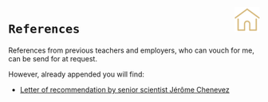<a href=https://github.com/skrrrlev/curriculum-vitae><img src="../images/icons/home.png" align="right"
     alt="headshot" width="50" height="50"></a>

# `References`
References from previous teachers and employers, who can vouch for me, can be send for at request.

However, already appended you will find:
- [Letter of recommendation by senior scientist Jérôme Chenevez](recommendation_jerome.pdf)